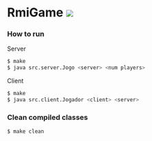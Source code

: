 # RmiGame ![](https://img.shields.io/badge/status-stable-orange)

### How to run

Server
```sh
$ make
$ java src.server.Jogo <server> <num players>
```

Client
```sh
$ make
$ java src.client.Jogador <client> <server>
```

### Clean compiled classes

```sh
$ make clean
```
